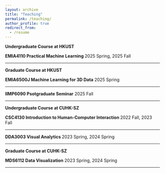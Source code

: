 ```yaml
---
layout: archive
title: "Teaching"
permalink: /teaching/
author_profile: true
redirect_from:
  - /resume
---
```

<div class="Teaching">

 <b> Undergraduate Course at HKUST </b>

  <div class="text">
    <div class="title"><b>EMIA4110 Practical Machine Learning </b> 2025 Spring, 2025 Fall
    </div> 
   
   <hr>
 
 <b> Graduate Course at HKUST</b>

  <div class="text">
    <div class="title"><b>EMIA6500J Machine Learning for 3D Data</b> 2025 Spring
    </div>
   <hr>

   <div class="text">
    <div class="title"><b>IIMP6090 Psotgraduate Seminar</b> 2025 Fall
    </div>
   <hr>

<b> Undergraduate Course at CUHK-SZ </b>

  <div class="text">
    <div class="title"><b>CSC4130 Introduction to Human-Computer Interaction </b> 2022 Fall, 2023 Fall
    </div> 
   
   <hr>

   <div class="text">
    <div class="title"><b>DDA3003 Visual Analytics </b> 2023 Spring, 2024 Spring
    </div> 
   
   <hr>
 
 <b> Graduate Course at CUHK-SZ</b>

  <div class="text">
    <div class="title"><b>MDS6112 Data Visualization</b> 2023 Spring, 2024 Spring
    </div>
   <hr>
 
</div>



